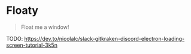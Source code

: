 # Floaty
> Float me a window!


TODO: https://dev.to/nicolalc/slack-gitkraken-discord-electron-loading-screen-tutorial-3k5n
